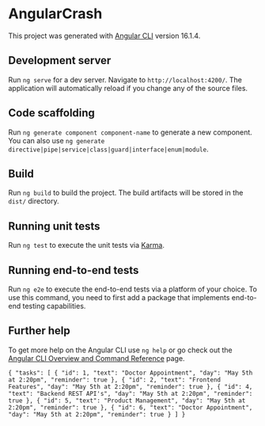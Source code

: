 # AngularCrash

This project was generated with [Angular CLI](https://github.com/angular/angular-cli) version 16.1.4.

## Development server

Run `ng serve` for a dev server. Navigate to `http://localhost:4200/`. The application will automatically reload if you change any of the source files.

## Code scaffolding

Run `ng generate component component-name` to generate a new component. You can also use `ng generate directive|pipe|service|class|guard|interface|enum|module`.

## Build

Run `ng build` to build the project. The build artifacts will be stored in the `dist/` directory.

## Running unit tests

Run `ng test` to execute the unit tests via [Karma](https://karma-runner.github.io).

## Running end-to-end tests

Run `ng e2e` to execute the end-to-end tests via a platform of your choice. To use this command, you need to first add a package that implements end-to-end testing capabilities.

## Further help

To get more help on the Angular CLI use `ng help` or go check out the [Angular CLI Overview and Command Reference](https://angular.io/cli) page.

`{
  "tasks": [
    {
      "id": 1,
      "text": "Doctor Appointment",
      "day": "May 5th at 2:20pm",
      "reminder": true
    },
    {
      "id": 2,
      "text": "Frontend Features",
      "day": "May 5th at 2:20pm",
      "reminder": true
    },
    {
      "id": 4,
      "text": "Backend REST API's",
      "day": "May 5th at 2:20pm",
      "reminder": true
    },
    {
      "id": 5,
      "text": "Product Management",
      "day": "May 5th at 2:20pm",
      "reminder": true
    },
    {
      "id": 6,
      "text": "Doctor Appointment",
      "day": "May 5th at 2:20pm",
      "reminder": true
    }
  ]
}`